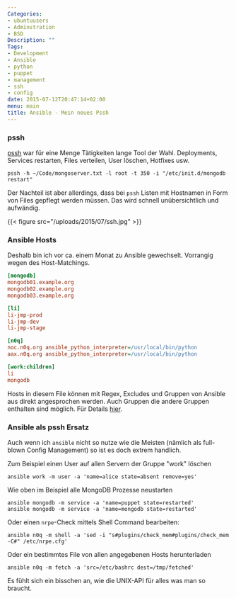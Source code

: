 ```yaml
---
Categories:
- ubuntuusers
- Adminstration
- BSD
Description: ""
Tags:
- Development
- Ansible
- python
- puppet
- management
- ssh
- config
date: 2015-07-12T20:47:14+02:00
menu: main
title: Ansible - Mein neues Pssh
---
```


### pssh

[pssh](https://code.google.com/p/parallel-ssh/) war für eine Menge Tätigkeiten
lange Tool der Wahl. Deployments, Services restarten, Files verteilen, User löschen,
Hotfixes usw.

    pssh -h ~/Code/mongoserver.txt -l root -t 350 -i "/etc/init.d/mongodb restart"

Der Nachteil ist aber allerdings, dass bei `pssh` Listen mit
Hostnamen in Form von Files gepflegt werden müssen. Das wird schnell
unübersichtlich und aufwändig.

{{< figure src="/uploads/2015/07/ssh.jpg" >}}

### Ansible Hosts

Deshalb bin ich vor ca. einem Monat zu Ansible gewechselt. Vorrangig wegen des
Host-Matchings.

``` ini
[mongodb]
mongodb01.example.org
mongodb02.example.org
mongodb03.example.org

[li]
li-jmp-prod
li-jmp-dev
li-jmp-stage

[n0q]
noc.n0q.org ansible_python_interpreter=/usr/local/bin/python
aax.n0q.org ansible_python_interpreter=/usr/local/bin/python

[work:children]
li
mongodb
```

Hosts in diesem File können  mit Regex, Excludes und Gruppen von Ansible aus
direkt angesprochen werden. Auch Gruppen die andere Gruppen enthalten sind
möglich. Für Details [hier](http://docs.ansible.com/intro_patterns.html).

### Ansible als pssh Ersatz

Auch wenn ich `ansible` nicht so nutze wie die Meisten (nämlich als full-blown
Config Management) so ist es doch extrem handlich.

Zum Beispiel einen User auf allen Servern der Gruppe "work" löschen

    ansible work -m user -a 'name=alice state=absent remove=yes'

Wie oben im Beispiel alle MongoDB Prozesse neustarten

    ansible mongodb -m service -a 'name=puppet state=restarted'
    ansible mongodb -m service -a 'name=mongodb state=restarted'

Oder einen `nrpe`-Check mittels Shell Command bearbeiten:

    ansible n0q -m shell -a 'sed -i "s#plugins/check_mem#plugins/check_mem -C#" /etc/nrpe.cfg'

Oder ein bestimmtes File von allen angegebenen Hosts herunterladen

    ansible n0q -m fetch -a 'src=/etc/bashrc dest=/tmp/fetched'

Es fühlt sich ein bisschen an, wie die UNIX-API für alles was man so braucht.
